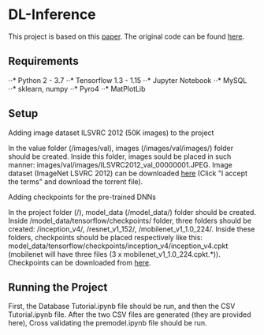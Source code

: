 # DL-Inference
This project is based on this [paper](https://arxiv.org/pdf/1805.04252.pdf). The original code can be found [here](https://zenodo.org/record/1242583#.WvAmFXUvz80).
## Requirements 
⋅⋅* Python 2 - 3.7
⋅⋅* Tensorflow 1.3 - 1.15
⋅⋅* Jupyter Notebook
⋅⋅* MySQL
⋅⋅* sklearn, numpy
⋅⋅* Pyro4
⋅⋅* MatPlotLib
## Setup
Adding image dataset ILSVRC 2012 (50K images) to the project

In the value folder (/images/val), images (/images/val/images/) folder should be created.
Inside this folder, images sould be placed in such manner: images/val/images/ILSVRC2012_val_00000001.JPEG.
Image dataset (ImageNet LSVRC 2012) can be downloaded [here](https://academictorrents.com/details/5d6d0df7ed81efd49ca99ea4737e0ae5e3a5f2e5) (Click "I accept the terms" and download the torrent file).

Adding checkpoints for the pre-trained DNNs

In the project folder (/), model_data (/model_data/) folder should be created.
Inside /model_data/tensorflow/checkpoints/ folder, three folders should be created: /inception_v4/, /resnet_v1_152/, /mobilenet_v1_1.0_224/.
Inside these folders, checkpoints should be placed respectively like this: model_data/tensorflow/checkpoints/inception_v4/inception_v4.cpkt (mobilenet will have three files (3 x mobilenet_v1_1.0_224.cpkt.*)).
Checkpoints can be downloaded from [here](https://github.com/tensorflow/models/tree/master/research/slim#pre-trained-models).
## Running the Project
First, the Database Tutorial.ipynb file should be run, and then the CSV Tutorial.ipynb file. After the two CSV files are generated (they are provided here), Cross validating the premodel.ipynb file should be run.
